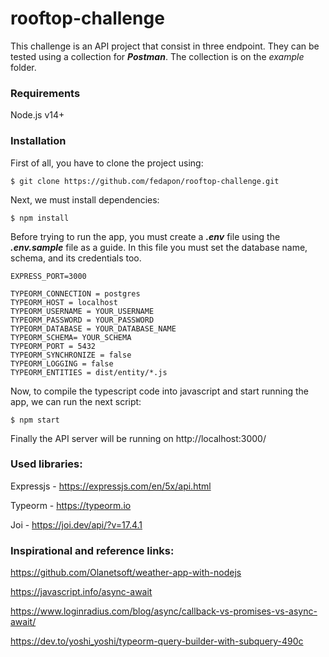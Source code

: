 # rooftop-challenge

This challenge is an API project that consist in three endpoint. They can be tested using a collection for  ***Postman***. The collection is on the *example* folder.

### Requirements

Node.js v14+

### Installation

First of all, you have to clone the project using:
```
$ git clone https://github.com/fedapon/rooftop-challenge.git
```

Next, we must install dependencies:

```
$ npm install
```

Before trying to run the app, you must create a ***.env*** file using the ***.env.sample*** file as a guide. In this file you must set the database name, schema, and its credentials too. 

```
EXPRESS_PORT=3000

TYPEORM_CONNECTION = postgres
TYPEORM_HOST = localhost
TYPEORM_USERNAME = YOUR_USERNAME
TYPEORM_PASSWORD = YOUR_PASSWORD
TYPEORM_DATABASE = YOUR_DATABASE_NAME
TYPEORM_SCHEMA= YOUR_SCHEMA
TYPEORM_PORT = 5432
TYPEORM_SYNCHRONIZE = false
TYPEORM_LOGGING = false
TYPEORM_ENTITIES = dist/entity/*.js
```



Now, to compile the typescript code into javascript and start running the app, we can run the next script:

```
$ npm start
```



Finally the API server will be running on http://localhost:3000/



### Used libraries:

Expressjs - https://expressjs.com/en/5x/api.html

Typeorm - https://typeorm.io

Joi - https://joi.dev/api/?v=17.4.1



### Inspirational and reference links:

https://github.com/Olanetsoft/weather-app-with-nodejs

https://javascript.info/async-await

https://www.loginradius.com/blog/async/callback-vs-promises-vs-async-await/

https://dev.to/yoshi_yoshi/typeorm-query-builder-with-subquery-490c
